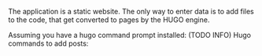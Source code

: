 The application is a static website. The only way to enter data is to add files to the code, that get converted to pages by the HUGO engine. 

Assuming you have a hugo command prompt installed: (TODO INFO)
Hugo commands to add posts: 
